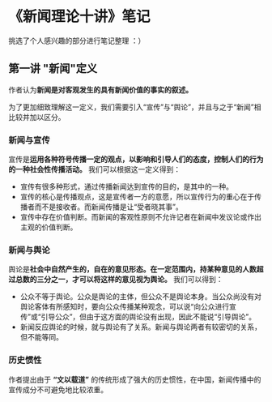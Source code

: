 # 《新闻理论十讲》笔记
挑选了个人感兴趣的部分进行笔记整理 ：）
## 第一讲 "新闻"定义
作者认为**新闻是对客观发生的具有新闻价值的事实的叙述。**

为了更加细致理解这一定义，我们需要引入“宣传”与“舆论”，并且与之于“新闻”相比较并加以区分。

### 新闻与宣传
宣传是**运用各种符号传播一定的观点，以影响和引导人们的态度，控制人们的行为的一种社会性传播活动。** 我们可以根据这一定义得到：
* 宣传有很多种形式，通过传播新闻达到宣传的目的，是其中的一种。
* 宣传的核心是传播观点，这是宣传者一方的意愿，所以宣传行为的重心在于传播者而不是接收者。而新闻传播是让“受者晓其事”。
* 宣传中存在价值判断。而新闻的客观性原则不允许记者在新闻中发议论或作出主观的价值判断。

### 新闻与舆论
舆论是**社会中自然产生的，自在的意见形态。在一定范围内，持某种意见的人数超过总数的三分之一，才可以将这样的意见视为舆论。** 我们可以得到：
* 公众不等于舆论。公众是舆论的主体，但公众不是舆论本身。当公众尚没有对舆论客体有所感知时，要向公众传播某种观念，可以说“向公众进行宣传”或“引导公众”，但由于这方面的舆论没有出现，因此不能说“引导舆论”。
* 新闻反应舆论的时候，就与舆论有了关系。新闻与舆论两者有较密切的关系，但不能等同。

### 历史惯性
作者提出由于 **“文以载道”** 的传统形成了强大的历史惯性，在中国，新闻传播中的宣传成分不可避免地比较浓重。